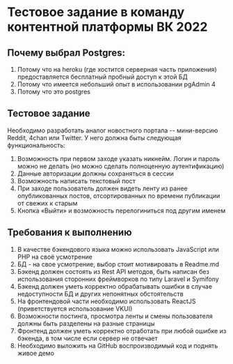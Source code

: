# Тестовое задание в команду контентной платформы ВК 2022

## Почему выбрал Postgres:
1. Потому что на heroku (где хостится серверная часть приложения) предоставляется бесплатный пробный доступ к этой БД
2. Потому что имеется небольший опыт в использовании pgAdmin 4
3. Потому что это postgres

## Тестовое задание

Необходимо разработать аналог новостного портала -- мини-версию Reddit, 4chan или Тwitter. У него должна быты следующая функциональность: 
1. Возможность при первом заходе указать никнейм. Логин и пароль можно не делать (но можно сделать полноценную аутентификацию)
2. Данные авторизации должны сохраняться в сессии
3. Возможность написать текстовый пост
4. При заходе пользователь должен видеть ленту из ранее опубликованных постов, отсортированных по времени публикации от свежих к старым
5. Кнопка «Выйти» и возможность перелогиниться под другим именем

## Требования к выполнению

1. В качестве бэкендового языка можно использовать JavaScript или РНР на своё усмотрение
2. БД - на свое усмотрение, выбор стоит мотивировать в Readme.md
3. Бэкенд должен состоять из Rest API методов, быть написан без использования сторонних фреймворков по типу Laravel и Symifony
4. Бэкенд должен уметь корректно обрабатывать ошибки в случае недоступности БД и других непонятных обстоятельств
5. На фронтендовой части необходимо использовать ReactJS (приветствуется использование VKUI)
6. Возможности постинга, просмотра ленты и смены пользователя должны быть разделены на разные страницы
7. Фронтенд должен уметь корректно отработать при любой ошибке из бэкенда, в том числе если сервер не отвечает
8. Необходимо выложить на GitHub воспроизводимый код и поднять живое демо